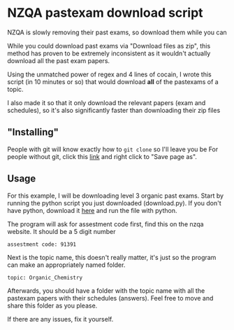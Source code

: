 # NZQA pastexam download script

NZQA is slowly removing their past exams, so download them while you can

While you could download past exams via "Download files as zip", this method has proven to be extremely inconsistent as it wouldn't actually download all the past exam papers. 

Using the unmatched power of regex and 4 lines of cocain, I wrote this script (in 10 minutes or so) that would download **all** of the pastexams of a topic. 

I also made it so that it only download the relevant papers (exam and schedules), so it's also significantly faster than downloading their zip files

## "Installing"
People with git will know exactly how to `git clone` so I'll leave you be
For people without git, click this [link](https://raw.githubusercontent.com/Failedex/NZQA-exm-download/main/download.py) and right click to "Save page as".

## Usage 
For this example, I will be downloading level 3 organic past exams. 
Start by running the python script you just downloaded (download.py). If you don't have python, download it [here](https://www.python.org/) and run the file with python.

The program will ask for assestment code first, find this on the nzqa website. It should be a 5 digit number
```
assestment code: 91391
```

Next is the topic name, this doesn't really matter, it's just so the program can make an appropriately named folder.
```
topic: Organic_Chemistry
```

Afterwards, you should have a folder with the topic name with all the pastexam papers with their schedules (answers). Feel free to move and share this folder as you please.

If there are any issues, fix it yourself.
